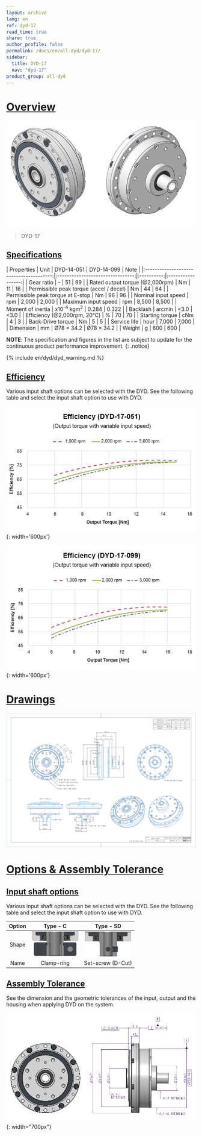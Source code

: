 ```yaml
---
layout: archive
lang: en
ref: dyd-17
read_time: true
share: true
author_profile: false
permalink: /docs/en/all-dyd/dyd-17/
sidebar:
  title: DYD-17
  nav: "dyd-17"
product_group: all-dyd
---
```


# [Overview](#overview)

![](/assets/images/dyd/dyd_17_product_image_01.png)

> DYD-17

## [Specifications](#specifications)

|               Properties                |               Unit               | DYD-14-051 | DYD-14-099 | Note |
|:---------------------------------------:|:--------------------------------:|:----------:|:-----------------:|
|               Gear ratio                |                \-                |     51     |        99         |
|     Rated output torque (@2,000rpm)     |                Nm                |     11     |        16         |
| Permissible peak torque (accel / decel) |                Nm                |     44     |        64         |
|    Permissible peak torque at E-stop    |                Nm                |     96     |        96         |
|           Nominal input speed           |               rpm                |   2,000    |       2,000       |
|           Maximum input speed           |               rpm                |   8,500    |       8,500       |
|            Moment of inertia            | x10<sup>-4</sup> kgm<sup>2</sup> |   0.284    |       0.322       |
|                Backlash                 |              arcmin              |    <3.0    |       <3.0        |
|       Efficiency (@2,000rpm, 20℃)       |                %                 |     70     |        70         |
|             Starting torque             |               cNm                |     4      |         3         |
|            Back-Drive torque            |                Nm                |     5      |         5         |
|              Service life               |               hour               |   7,000    |       7,000       |
|                Dimension                |                mm                | Ø78 × 34.2 |    Ø78 × 34.2     |
|                 Weight                  |                g                 |    600     |        600        |

**NOTE**: The specification and figures in the list are subject to update for the continuous product performance improvement.
{: .notice}

{% include en/dyd/dyd_warning.md %}

## [Efficiency](#efficiency)

Various input shaft options can be selected with the DYD. See the following table and select the input shaft option to use with DYD. 

![](/assets/images/dyd/efficiency_dyd_17_051.jpg){: width='600px'}

![](/assets/images/dyd/efficiency_dyd_17_099.jpg){: width='600px'}

# [Drawings](#drawings)

![](/assets/images/dyd/dyd_17_drawing_update.png)

# [Options & Assembly Tolerance](#options--assembly-tolerance)

## [Input shaft options](#input-shaft-options)

Various input shaft options can be selected with the DYD. See the following table and select the input shaft option to use with DYD. 

| Option |                Type - C                |                Type - SD                |
|:------:|:--------------------------------------:|:---------------------------------------:|
| Shape  | ![](/assets/images/dyd/dyd_c_type.png) | ![](/assets/images/dyd/dyd_sd_type.png) |
|  Name  |               Clamp-ring               |            Set-screw (D-Cut)            |

## [Assembly Tolerance](#assembly-tolerance)

See the dimension and the geometric tolerances of the input, output and the housing when applying DYD on the system.

![](/assets/images/dyd/dyd_17_assembly_tollerance_01.png){: width="700px"}

